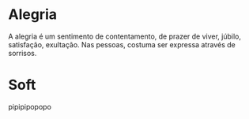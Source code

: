 # Alegria

A alegria é um sentimento de contentamento, de prazer de viver, júbilo, satisfação, exultação. Nas pessoas, costuma ser expressa através de sorrisos.

# Soft
pipipipopopo
